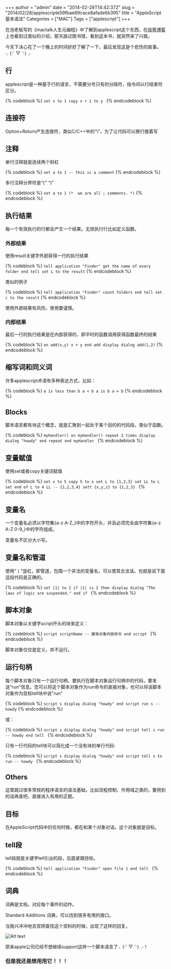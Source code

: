 +++
author = "admin"
date = "2014-02-28T14:42:37Z"
slug = "2014/02/28/applescripte59fbae69cace8afade6b395"
title = "AppleScript基本语法"
Categories = ["MAC"]
Tags = ["applescript"]
+++

在池老板写的《mactalk人生元编程》中了解到applescript这个东西，在[徐宥博客](http://blog.youxu.info/)上也看到过类似的介绍，那天路过图书馆，看到这本书，就突然来了兴致。





今天下决心花了一个晚上的时间好好了解了一下。最后发现这是个悲伤的故事。╮(╯▽╰)╭





## 行





applescript是一种基于行的语言，不需要分号只有的分隔符，指令间以行结束符区分。




{% codeblock %}
`set x to 1
copy x + 1 to y
`
{% endcodeblock %}




## 连接符





Option+Return产生连接符，类似C/C++中的“\”，为了让代码可以换行接着写





## 注释





单行注释就是连续两个斜杠




{% codeblock %}
` set a to 1 -- this is a comment
`
{% endcodeblock %}




多行注释分界符是“(*” “*)”




{% codeblock %}
` set a to 1 (*  we are all ;
  comments.
 *)
`
{% endcodeblock %}




## 执行结果





每一个有效执行的行都会产生一个结果。无效执行行比如定义函数。





### 外部结果





使用result关键字外部获得一行的执行结果




{% codeblock %}
` tell application "Finder"
    get the name of every folder
 end tell
 set L to the result
`
{% endcodeblock %}




类似的例子




{% codeblock %}
` tell application "Finder"
    count folders
 end tell
 set c to the result
`
{% endcodeblock %}




使用外部结果有风险，使用要谨慎。





### 内部结果





最后一行的执行结果是在内部获得的，即平时的函数调用获得函数最终的结果




{% codeblock %}
` on add(x,y)
    x + y
 end add
 display dialog add(1,2)
`
{% endcodeblock %}




## 缩写词和同义词





许多applescript术语有多种表达方式，比如：




{% codeblock %}
` a is less than b
 a < b
 a is b
 a = b
`
{% endcodeblock %}




## Blocks





脚本语言都有块这个概念，就是汇聚到一起处于某个目的的代码段，类似于函数。




{% codeblock %}
`myHandler()
 on myHandler()
    repeat 3 times
        display dialog "howdy"
    end repeat
end myHandler
`
{% endcodeblock %}




## 变量赋值





使用set或者copy关键词赋值




{% codeblock %}
`set x to 5
copy 5 to x
set L to {1,2,3}
set LL to L
set end of L to 4
LL -- {1,2,3,4}
sett {x,y,z} to {1,2,3}
`
{% endcodeblock %}




## 变量名





一个变量名必须以字符集{a-z A-Z_}中的字符开头，并且必须完全由字符集{a-z A-Z 0-9_}中的字符组成。





变量名不区分大小写。





## 变量名和管道





使用“丨”竖杠，即管道，包围一个非法的变量名，可以使其合法话。也就是说下面这段代码是正确的。




{% codeblock %}
`set |1| to 2
if |1| is 2 then
    display dialog "The laws of logic are suspended."
end if
`
{% endcodeblock %}




## 脚本对象





脚本对象以关键字script开头的块来定义：




{% codeblock %}
`script scriptName
    -- 脚本对象内部命令
end script
`
{% endcodeblock %}




脚本对象仅仅是定义，并不运行。





## 运行句柄





每个脚本对象只有一个运行句柄，要执行在脚本对象运行句柄中的代码，要发送"run"信息。您可以将这个脚本对象作为run命令的直接对象，也可以将该脚本对象作为目标tell块中说"run"




{% codeblock %}
` script s
    display dialog "howdy"
end script
run s -- howdy
`
{% endcodeblock %}




或：




{% codeblock %}
`script s
    display dialog "howdy"
end script
tell s
    run -- howdy
end tell
`
{% endcodeblock %}




只有一行代码的tell块可以简化成一个没有块的单行代码:




{% codeblock %}
`script s
    display dialog "howdy"
end script
tell s to run -- howdy
`
{% endcodeblock %}




## Others





这里跳过很多常规的程序语言的语法基础，比如流程控制、作用域之类的，要用到的话再查吧，直接进入有用的正题。





## 目标





在AppleScript代码中的任何时候，都在和某个对象对话。这个对象就是目标。





## tell段





tell段就是关键字tell引出的段，后面紧跟目标。




{% codeblock %}
`tell application "Finder"
    open file 1
end tell
`
{% endcodeblock %}




## 词典





词典是文档，对应每个事件的动作。





Standard Additions 词典，可以找到很多有用的接口。





当我兴冲冲地去官网查找这个资料的时候，出现了这样的回复。





![Alt text](http://images.apple.com/osx/apps/images/title.png)





原来apple公司已经不想继续support这样一个脚本语言了╮(╯▽╰)╭！





### 但是我还是想用用它！！！



